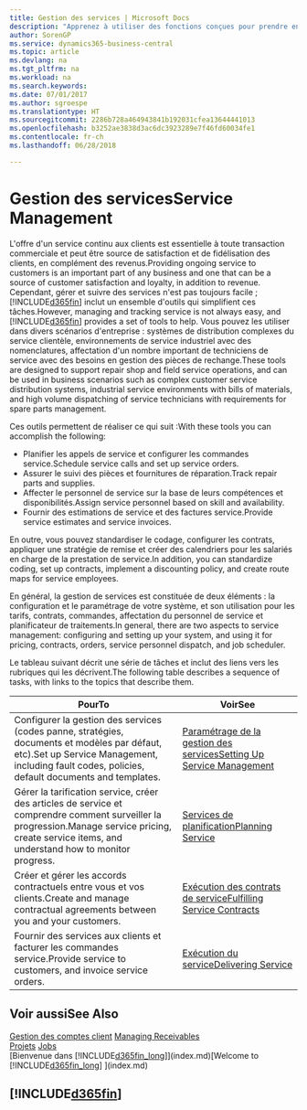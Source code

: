 ```yaml
---
title: Gestion des services | Microsoft Docs
description: "Apprenez à utiliser des fonctions conçues pour prendre en charge les opérations de l'atelier de réparation et du service clientèle."
author: SorenGP
ms.service: dynamics365-business-central
ms.topic: article
ms.devlang: na
ms.tgt_pltfrm: na
ms.workload: na
ms.search.keywords: 
ms.date: 07/01/2017
ms.author: sgroespe
ms.translationtype: HT
ms.sourcegitcommit: 2286b728a464943841b192031cfea13644441013
ms.openlocfilehash: b3252ae3838d3ac6dc3923289e7f46fd60034fe1
ms.contentlocale: fr-ch
ms.lasthandoff: 06/28/2018

---
```

# <a name="service-management"></a><span data-ttu-id="ee3e9-103">Gestion des services</span><span class="sxs-lookup"><span data-stu-id="ee3e9-103">Service Management</span></span>
<span data-ttu-id="ee3e9-104">L'offre d'un service continu aux clients est essentielle à toute transaction commerciale et peut être source de satisfaction et de fidélisation des clients, en complément des revenus.</span><span class="sxs-lookup"><span data-stu-id="ee3e9-104">Providing ongoing service to customers is an important part of any business and one that can be a source of customer satisfaction and loyalty, in addition to revenue.</span></span> <span data-ttu-id="ee3e9-105">Cependant, gérer et suivre des services n'est pas toujours facile ; [!INCLUDE[d365fin](includes/d365fin_md.md)] inclut un ensemble d'outils qui simplifient ces tâches.</span><span class="sxs-lookup"><span data-stu-id="ee3e9-105">However, managing and tracking service is not always easy, and [!INCLUDE[d365fin](includes/d365fin_md.md)] provides a set of tools to help.</span></span> <span data-ttu-id="ee3e9-106">Vous pouvez les utiliser dans divers scénarios d'entreprise : systèmes de distribution complexes du service clientèle, environnements de service industriel avec des nomenclatures, affectation d'un nombre important de techniciens de service avec des besoins en gestion des pièces de rechange.</span><span class="sxs-lookup"><span data-stu-id="ee3e9-106">These tools are designed to support repair shop and field service operations, and can be used in business scenarios such as complex customer service distribution systems, industrial service environments with bills of materials, and high volume dispatching of service technicians with requirements for spare parts management.</span></span>  

 <span data-ttu-id="ee3e9-107">Ces outils permettent de réaliser ce qui suit :</span><span class="sxs-lookup"><span data-stu-id="ee3e9-107">With these tools you can accomplish the following:</span></span>  

* <span data-ttu-id="ee3e9-108">Planifier les appels de service et configurer les commandes service.</span><span class="sxs-lookup"><span data-stu-id="ee3e9-108">Schedule service calls and set up service orders.</span></span>  
* <span data-ttu-id="ee3e9-109">Assurer le suivi des pièces et fournitures de réparation.</span><span class="sxs-lookup"><span data-stu-id="ee3e9-109">Track repair parts and supplies.</span></span>  
* <span data-ttu-id="ee3e9-110">Affecter le personnel de service sur la base de leurs compétences et disponibilités.</span><span class="sxs-lookup"><span data-stu-id="ee3e9-110">Assign service personnel based on skill and availability.</span></span>  
* <span data-ttu-id="ee3e9-111">Fournir des estimations de service et des factures service.</span><span class="sxs-lookup"><span data-stu-id="ee3e9-111">Provide service estimates and service invoices.</span></span>  

<span data-ttu-id="ee3e9-112">En outre, vous pouvez standardiser le codage, configurer les contrats, appliquer une stratégie de remise et créer des calendriers pour les salariés en charge de la prestation de service.</span><span class="sxs-lookup"><span data-stu-id="ee3e9-112">In addition, you can standardize coding, set up contracts, implement a discounting policy, and create route maps for service employees.</span></span>  

<span data-ttu-id="ee3e9-113">En général, la gestion de services est constituée de deux éléments : la configuration et le paramétrage de votre système, et son utilisation pour les tarifs, contrats, commandes, affectation du personnel de service et planificateur de traitements.</span><span class="sxs-lookup"><span data-stu-id="ee3e9-113">In general, there are two aspects to service management: configuring and setting up your system, and using it for pricing, contracts, orders, service personnel dispatch, and job scheduler.</span></span>  

<span data-ttu-id="ee3e9-114">Le tableau suivant décrit une série de tâches et inclut des liens vers les rubriques qui les décrivent.</span><span class="sxs-lookup"><span data-stu-id="ee3e9-114">The following table describes a sequence of tasks, with links to the topics that describe them.</span></span>   

|<span data-ttu-id="ee3e9-115">**Pour**</span><span class="sxs-lookup"><span data-stu-id="ee3e9-115">**To**</span></span>|<span data-ttu-id="ee3e9-116">**Voir**</span><span class="sxs-lookup"><span data-stu-id="ee3e9-116">**See**</span></span>|  
|------------|-------------|  
|<span data-ttu-id="ee3e9-117">Configurer la gestion des services (codes panne, stratégies, documents et modèles par défaut, etc).</span><span class="sxs-lookup"><span data-stu-id="ee3e9-117">Set up Service Management, including fault codes, policies, default documents and templates.</span></span>|[<span data-ttu-id="ee3e9-118">Paramétrage de la gestion des services</span><span class="sxs-lookup"><span data-stu-id="ee3e9-118">Setting Up Service Management</span></span>](service-setup-service.md)|  
|<span data-ttu-id="ee3e9-119">Gérer la tarification service, créer des articles de service et comprendre comment surveiller la progression.</span><span class="sxs-lookup"><span data-stu-id="ee3e9-119">Manage service pricing, create service items, and understand how to monitor progress.</span></span>|[<span data-ttu-id="ee3e9-120">Services de planification</span><span class="sxs-lookup"><span data-stu-id="ee3e9-120">Planning Service</span></span>](service-plan-service.md)|  
|<span data-ttu-id="ee3e9-121">Créer et gérer les accords contractuels entre vous et vos clients.</span><span class="sxs-lookup"><span data-stu-id="ee3e9-121">Create and manage contractual agreements between you and your customers.</span></span>|[<span data-ttu-id="ee3e9-122">Exécution des contrats de service</span><span class="sxs-lookup"><span data-stu-id="ee3e9-122">Fulfilling Service Contracts</span></span>](service-fulfill-service-contracts.md)|  
|<span data-ttu-id="ee3e9-123">Fournir des services aux clients et facturer les commandes service.</span><span class="sxs-lookup"><span data-stu-id="ee3e9-123">Provide service to customers, and invoice service orders.</span></span>|[<span data-ttu-id="ee3e9-124">Exécution du service</span><span class="sxs-lookup"><span data-stu-id="ee3e9-124">Delivering Service</span></span>](service-deliver-service.md)|  

## <a name="see-also"></a><span data-ttu-id="ee3e9-125">Voir aussi</span><span class="sxs-lookup"><span data-stu-id="ee3e9-125">See Also</span></span>  
<span data-ttu-id="ee3e9-126">[Gestion des comptes client](receivables-manage-receivables.md) </span><span class="sxs-lookup"><span data-stu-id="ee3e9-126">[Managing Receivables](receivables-manage-receivables.md) </span></span>  
<span data-ttu-id="ee3e9-127">[Projets](projects-how-create-jobs.md) </span><span class="sxs-lookup"><span data-stu-id="ee3e9-127">[Jobs](projects-how-create-jobs.md) </span></span>  
<span data-ttu-id="ee3e9-128">[Bienvenue dans [!INCLUDE[d365fin_long](includes/d365fin_long_md.md)]](index.md)</span><span class="sxs-lookup"><span data-stu-id="ee3e9-128">[Welcome to [!INCLUDE[d365fin_long](includes/d365fin_long_md.md)] ](index.md)</span></span>

## [!INCLUDE[d365fin](includes/free_trial_md.md)]  
 

